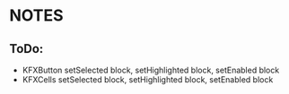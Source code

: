 
# NOTES #

## ToDo:
- KFXButton setSelected block, setHighlighted block, setEnabled block
- KFXCells setSelected block, setHighlighted block, setEnabled block


